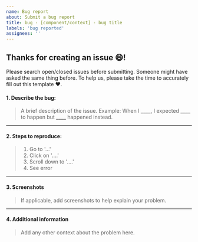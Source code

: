 ```yaml
---
name: Bug report
about: Submit a bug report
title: bug - [component/context] - bug title
labels: 'bug reported'
assignees: ''
---
```


## Thanks for creating an issue 😄!

Please search open/closed issues before submitting. Someone might have asked the same thing before.
To help us, please take the time to accurately fill out this template ❤️.

#### 1. Describe the bug:

> A brief description of the issue.
> Example: When I **\_\_\_\_**, I expected **\_\_\_\_** to happen but **\_\_\_\_** happened instead.

---

#### 2. Steps to reproduce:

> 1. Go to '...'
> 2. Click on '....'
> 3. Scroll down to '....'
> 4. See error

---

#### 3. Screenshots

> If applicable, add screenshots to help explain your problem.

---

#### 4. Additional information

> Add any other context about the problem here.
